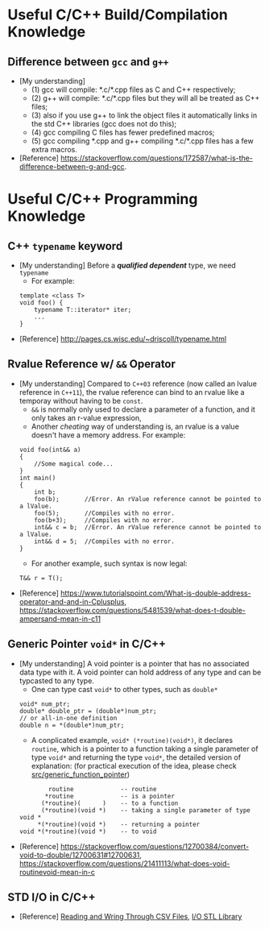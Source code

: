 # Useful C/C++ Build/Compilation Knowledge

## Difference between `gcc` and `g++`
* [My understanding] 
    * (1) gcc will compile: \*.c/\*.cpp files as C and C++ respectively; 
    * (2) g++ will compile: \*.c/\*.cpp files but they will all be treated as C++ files; 
    * (3) also if you use g++ to link the object files it automatically links in the std C++ libraries (gcc does not do this); 
    * (4) gcc compiling C files has fewer predefined macros; 
    * (5) gcc compiling \*.cpp and g++ compiling \*.c/\*.cpp files has a few extra macros.
* [Reference] https://stackoverflow.com/questions/172587/what-is-the-difference-between-g-and-gcc.


# Useful C/C++ Programming Knowledge

## C++ `typename` keyword
* [My understanding] Before a ***qualified dependent*** type, we need `typename`
    * For example:
    ```
    template <class T>
    void foo() {
        typename T::iterator* iter;
        ...
    }
    ```
*  [Reference] http://pages.cs.wisc.edu/~driscoll/typename.html

## Rvalue Reference w/ `&&` Operator
* [My understanding] Compared to `C++03` reference (now called an lvalue reference in `C++11`), the rvalue reference can bind to an rvalue like a temporay without having to be `const`. 
    * `&&` is normally only used to declare a parameter of a function, and it only takes an r-value expression, 
    * Another *cheating* way of understanding is, an rvalue is a value doesn't have a memory address. For example:
    ```
    void foo(int&& a)
    {
        //Some magical code...
    }
    int main()
    {
        int b;
        foo(b);       //Error. An rValue reference cannot be pointed to a lValue.
        foo(5);       //Compiles with no error.
        foo(b+3);     //Compiles with no error.
        int&& c = b;  //Error. An rValue reference cannot be pointed to a lValue.
        int&& d = 5;  //Compiles with no error.
    }
    ```
    * For another example, such syntax is now legal:
    ```
    T&& r = T();
    ```
* [Reference] https://www.tutorialspoint.com/What-is-double-address-operator-and-and-in-Cplusplus, https://stackoverflow.com/questions/5481539/what-does-t-double-ampersand-mean-in-c11

## Generic Pointer `void*` in C/C++
* [My understanding] A void pointer is a pointer that has no associated data type with it. A void pointer can hold address of any type and can be typcasted to any type.
    * One can type cast `void*` to other types, such as `double*`
    ```
    void* num_ptr;
    double* double_ptr = (double*)num_ptr;
    // or all-in-one definition
    double n = *(double*)num_ptr;
    ```
    * A conplicated example, `void* (*routine)(void*)`, it declares `routine`, which is a pointer to a function taking a single parameter of type `void*` and returning the type `void*`, the detailed version of explanation:
    (for practical execution of the idea, please check [src/generic_function_pointer](https://github.com/cyscgzx33/general-cs-knowledge/blob/master/src-cpp-knowledge/generic_fucntion_pointer.c))
    ```
            routine             -- routine
           *routine             -- is a pointer
          (*routine)(      )    -- to a function
          (*routine)(void *)    -- taking a single parameter of type void *
         *(*routine)(void *)    -- returning a pointer
    void *(*routine)(void *)    -- to void    
    ```
* [Reference] https://stackoverflow.com/questions/12700384/convert-void-to-double/12700631#12700631, https://stackoverflow.com/questions/21411113/what-does-void-routinevoid-mean-in-c


## STD I/O in C/C++
* [Reference] [Reading and Wring Through CSV Files](https://www.gormanalysis.com/blog/reading-and-writing-csv-files-with-cpp/), [I/O STL Library](https://www.learncpp.com/cpp-tutorial/181-input-and-output-io-streams/)